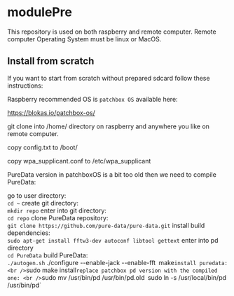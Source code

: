 # modulePre


This repository is used on both raspberry and remote computer.
Remote computer Operating System must be linux or MacOS.

## Install from scratch

If you want to start from scratch without prepared sdcard follow these instructions:

Raspberry recommended OS is `patchbox OS` available here:

https://blokas.io/patchbox-os/

git clone into /home/<user> directory on raspberry and anywhere you like on remote computer.

copy config.txt to /boot/

copy wpa_supplicant.conf to /etc/wpa_supplicant

PureData version in patchboxOS is a bit too old then we need to compile PureData:

go to user directory: <br />
`cd ~`
create git directory: <br />
`mkdir repo`
enter into git directory: <br />
`cd repo`
clone PureData repository: <br />
`git clone https://github.com/pure-data/pure-data.git`
install build dependencies: <br />
`sudo apt-get install fftw3-dev autoconf libtool gettext`
enter into pd directory <br />
`cd PureData`
build PureData: <br />
`./autogen.sh`
./configure --enable-jack --enable-fft`
`make`
install puredata: <br />
`sudo make install`
replace patchbox pd version with the compiled one: <br />
`sudo mv /usr/bin/pd /usr/bin/pd.old`
`sudo ln -s /usr/local/bin/pd /usr/bin/pd`
